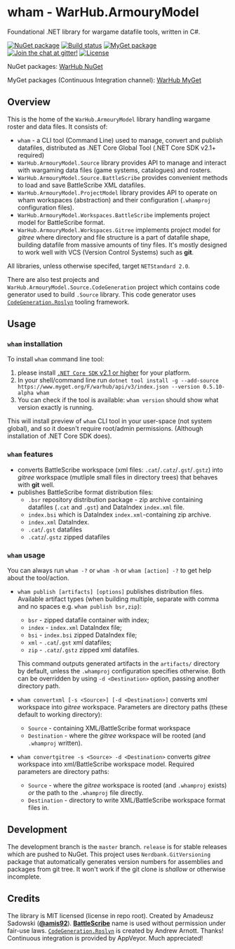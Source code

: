 # wham - WarHub.ArmouryModel

Foundational .NET library for wargame datafile tools, written in C#.

[![NuGet package](https://img.shields.io/nuget/v/Amadevus.RecordGenerator.svg)](https://www.nuget.org/packages?q=warhub+armourymodel)
[![Build status](https://img.shields.io/appveyor/ci/amis92/wham.svg)](https://ci.appveyor.com/project/amis92/wham/branch/master)
[![MyGet package](https://img.shields.io/myget/warhub/v/WarHub.ArmouryModel.Source.svg?label=myget-ci)](https://www.myget.org/feed/Packages/warhub)
[![Join the chat at gitter!](https://img.shields.io/gitter/room/WarHub/wham.svg)](https://gitter.im/WarHub/wham?utm_source=badge&utm_medium=badge&utm_content=badge)
[![License](https://img.shields.io/github/license/WarHub/wham.svg)](https://github.com/WarHub/wham/blob/master/LICENSE)

NuGet packages: [WarHub NuGet](https://www.nuget.org/profiles/warhub)

MyGet packages (Continuous Integration channel):
[WarHub MyGet](https://www.myget.org/feed/Packages/warhub)

## Overview

This is the home of the `WarHub.ArmouryModel` library handling wargame roster and data files.
It consists of:
* `wham` - a CLI tool (Command Line) used to manage, convert and publish datafiles,
  distributed as .NET Core Global Tool (.NET Core SDK v2.1+ required)
* `WarHub.ArmouryModel.Source` library provides API to manage and interact
  with wargaming data files (game systems, catalogues) and rosters.
* `WarHub.ArmouryModel.Source.BattleScribe` provides convenient methods to load and save
  BattleScribe XML datafiles.
* `WarHub.ArmouryModel.ProjectModel` library provides API to operate on wham workspaces (abstraction)
  and their configuration (`.whamproj` configuration files).
* `WarHub.ArmouryModel.Workspaces.BattleScribe` implements project model for BattleScribe format.
* `WarHub.ArmouryModel.Workspaces.Gitree` implements project model for *gitree* where
  directory and file structure is a part of datafile shape, building datafile from massive amounts
  of tiny files. It's mostly designed to work well with VCS (Version Control Systems) such as **git**.

All libraries, unless otherwise specifed, target `NETStandard 2.0`.

There are also test projects and `WarHub.ArmouryModel.Source.CodeGeneration` project which contains
code generator used to build `.Source` library. This code generator uses
[`CodeGeneration.Roslyn`][CodeGenRoslyn] tooling framework.

## Usage

### `wham` installation

To install `wham` command line tool:
1. please install [`.NET Core SDK` v2.1 or higher](https://www.microsoft.com/net/download)
  for your platform.
2. In your shell/command line run
  `dotnet tool install -g --add-source https://www.myget.org/F/warhub/api/v3/index.json
 --version 0.5.10-alpha wham`
3. You can check if the tool is available: `wham version` should show what version exactly is running.

This will install preview of `wham` CLI tool in your user-space (not system global),
and so it doesn't require root/admin permissions. (Although installation of .NET Core SDK does).

### `wham` features

* converts BattleScribe workspace (xml files: `.cat`/`.catz`/`.gst`/`.gstz`)
  into *gitree* workspace (mutliple small files in directory trees) that
  behaves with **git** well.
* publishes BattleScribe format distribution files:
  * `.bsr` repository distribution package - zip archive containing datafiles (`.cat` and `.gst`)
    and DataIndex `index.xml` file.
  * `index.bsi` which is DataIndex `index.xml`-containing zip archive.
  * `index.xml` DataIndex.
  * `.cat`/`.gst` datafiles
  * `.catz`/`.gstz` zipped datafiles

### `wham` usage

You can always run `wham -?` or `wham -h` or `wham [action] -?` to get help about the tool/action.

* `wham publish [artifacts] [options]` publishes distribution files. Available artifact types
  (when building multiple, separate with comma and no spaces e.g. `wham publish bsr,zip`):
    * `bsr` - zipped datafile container with index;
    * `index` - `index.xml` DataIndex file;
    * `bsi` - `index.bsi` zipped DataIndex file;
    * `xml` - `.cat`/`.gst` xml datafiles;
    * `zip` - `.catz`/`.gstz` zipped xml datafiles.
   
  This command outputs generated artifacts in the `artifacts/` directory by default,
  unless the `.whamproj` configuration specifies otherwise. Both can be overridden 
  by using `-d <Destination>` option, passing another directory path.

* `wham convertxml [-s <Source>] [-d <Destination>]` converts xml workspace
  into *gitree* workspace. Parameters are directory paths
  (these default to working directory):
    * `Source` - containing XML/BattleScribe format workspace
    * `Destination` - where the *gitree* workspace will be rooted (and `.whamproj` written).

* `wham convertgitree -s <Source> -d <Destination>` converts *gitree* workspace
  into xml/BattleScribe workspace model. Required parameters are directory paths:
    * `Source` - where the *gitree* workspace is rooted (and `.whamproj` exists)
      *or* the path to the `.whamproj` file directly.
    * `Destination` - directory to write XML/BattleScribe workspace format files in.

## Development

The development branch is the `master` branch.
`release` is for stable releases which are pushed to NuGet.
This project uses `Nerdbank.GitVersioning` package that automatically generates version numbers
for assemblies and packages from git tree. It won't work if the git clone is *shallow* or otherwise
incomplete.

## Credits

The library is MIT licensed (license in repo root).
Created by Amadeusz Sadowski ([**@amis92**](https://github.com/amis92)).
[**BattleScribe**](https://battlescribe.net/) name is used without permission under fair-use laws.
[`CodeGeneration.Roslyn`][CodeGenRoslyn] is created by Andrew Arnott. Thanks!
Continuous integration is provided by AppVeyor. Much appreciated!


[CodeGenRoslyn]: https://github.com/AArnott/CodeGeneration.Roslyn